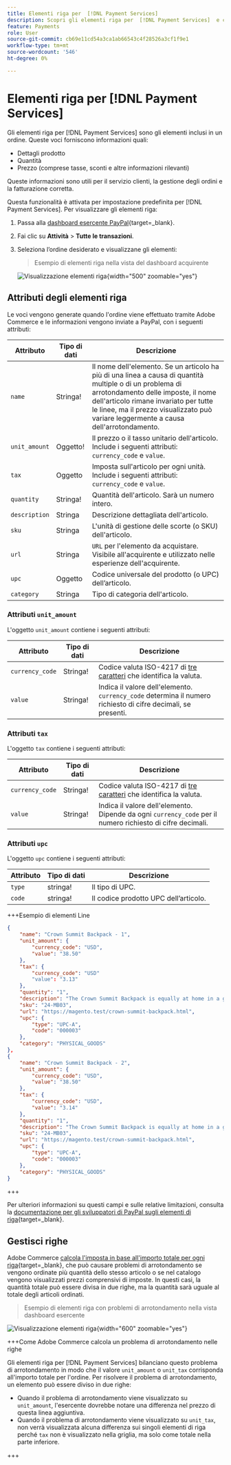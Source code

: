 ```yaml
---
title: Elementi riga per  [!DNL Payment Services]
description: Scopri gli elementi riga per  [!DNL Payment Services]  e come visualizzare gli elementi riga nel dashboard esercente.
feature: Payments
role: User
source-git-commit: cb69e11cd54a3ca1ab66543c4f28526a3cf1f9e1
workflow-type: tm+mt
source-wordcount: '546'
ht-degree: 0%

---
```


# Elementi riga per [!DNL Payment Services]

Gli elementi riga per [!DNL Payment Services] sono gli elementi inclusi in un ordine. Queste voci forniscono informazioni quali:

* Dettagli prodotto
* Quantità
* Prezzo (comprese tasse, sconti e altre informazioni rilevanti)

Queste informazioni sono utili per il servizio clienti, la gestione degli ordini e la fatturazione corretta.

Questa funzionalità è attivata per impostazione predefinita per [!DNL Payment Services]. Per visualizzare gli elementi riga:

1. Passa alla [dashboard esercente PayPal](https://www.paypal.com/merchant/){target=_blank}.

1. Fai clic su **Attività** > **Tutte le transazioni**.

1. Seleziona l’ordine desiderato e visualizzane gli elementi:

   > Esempio di elementi riga nella vista del dashboard acquirente

   ![Visualizzazione elementi riga](assets/paypal-shopper-dashboard-line-items-view.png){width="500" zoomable="yes"}

## Attributi degli elementi riga

Le voci vengono generate quando l&#39;ordine viene effettuato tramite Adobe Commerce e le informazioni vengono inviate a PayPal, con i seguenti attributi:

| Attributo | Tipo di dati | Descrizione |
| --- | --- | --- |
| `name` | Stringa! | Il nome dell&#39;elemento. Se un articolo ha più di una linea a causa di quantità multiple o di un problema di arrotondamento delle imposte, il nome dell&#39;articolo rimane invariato per tutte le linee, ma il prezzo visualizzato può variare leggermente a causa dell&#39;arrotondamento. |
| `unit_amount` | Oggetto! | Il prezzo o il tasso unitario dell&#39;articolo. Include i seguenti attributi: `currency_code` e `value`. |
| `tax` | Oggetto | Imposta sull&#39;articolo per ogni unità. Include i seguenti attributi: `currency_code` e `value`. |
| `quantity` | Stringa! | Quantità dell&#39;articolo. Sarà un numero intero. |
| `description` | Stringa | Descrizione dettagliata dell&#39;articolo. |
| `sku` | Stringa | L&#39;unità di gestione delle scorte (o SKU) dell&#39;articolo. |
| `url` | Stringa | `URL` per l&#39;elemento da acquistare. Visibile all&#39;acquirente e utilizzato nelle esperienze dell&#39;acquirente. |
| `upc` | Oggetto | Codice universale del prodotto (o UPC) dell’articolo. |
| `category` | Stringa | Tipo di categoria dell&#39;articolo. |

### Attributi `unit_amount`

L&#39;oggetto `unit_amount` contiene i seguenti attributi:

| Attributo | Tipo di dati | Descrizione |
| --- | --- | --- |
| `currency_code` | Stringa! | Codice valuta ISO-4217 di [tre caratteri](https://developer.paypal.com/api/rest/reference/currency-codes/) che identifica la valuta. |
| `value` | Stringa! | Indica il valore dell&#39;elemento. `currency_code` determina il numero richiesto di cifre decimali, se presenti. |

### Attributi `tax`

L&#39;oggetto `tax` contiene i seguenti attributi:

| Attributo | Tipo di dati | Descrizione |
| --- | --- | --- |
| `currency_code` | Stringa! | Codice valuta ISO-4217 di [tre caratteri](https://developer.paypal.com/api/rest/reference/currency-codes/) che identifica la valuta. |
| `value` | Stringa! | Indica il valore dell&#39;elemento. Dipende da ogni `currency_code` per il numero richiesto di cifre decimali. |

### Attributi `upc`

L&#39;oggetto `upc` contiene i seguenti attributi:

| Attributo | Tipo di dati | Descrizione |
| --- | --- | --- |
| `type` | stringa! | Il tipo di UPC. |
| `code` | stringa! | Il codice prodotto UPC dell’articolo. |

+++Esempio di elementi Line

```json
{
    "name": "Crown Summit Backpack - 1",
    "unit_amount": {
        "currency_code": "USD",
        "value": "38.50"
    },
    "tax": {
        "currency_code": "USD"
        "value": "3.13"
    },
    "quantity": "1",
    "description": "The Crown Summit Backpack is equally at home in a gym locker, study cube or a pup tent, so be sure yours is packed with books,",
    "sku": "24-MB03",
    "url": "https://magento.test/crown-summit-backpack.html",
    "upc": {
        "type": "UPC-A",
        "code": "000003"
    },
    "category": "PHYSICAL_GOODS"
},
{
    "name": "Crown Summit Backpack - 2",
    "unit_amount": {
        "currency_code": "USD",
        "value": "38.50"
    },
    "tax": {
        "currency_code": "USD",
        "value": "3.14"
    },
    "quantity": "1",
    "description": "The Crown Summit Backpack is equally at home in a gym locker, study cube or a pup tent, so be sure yours is packed with books,",
    "sku": "24-MB03",
    "url": "https://magento.test/crown-summit-backpack.html",
    "upc": {
        "type": "UPC-A",
        "code": "000003"
    },
    "category": "PHYSICAL_GOODS"
}
```

+++

Per ulteriori informazioni su questi campi e sulle relative limitazioni, consulta la [documentazione per gli sviluppatori di PayPal sugli elementi di riga](https://developer.paypal.com/docs/api/orders/v2/#definition-line_item){target=_blank}.

## Gestisci righe

Adobe Commerce [calcola l&#39;imposta in base all&#39;importo totale per ogni riga](https://experienceleague.adobe.com/it/docs/commerce-admin/stores-sales/site-store/taxes/taxes#warning-messages){target=_blank}, che può causare problemi di arrotondamento se vengono ordinate più quantità dello stesso articolo o se nel catalogo vengono visualizzati prezzi comprensivi di imposte. In questi casi, la quantità totale può essere divisa in due righe, ma la quantità sarà uguale al totale degli articoli ordinati.

> Esempio di elementi riga con problemi di arrotondamento nella vista dashboard esercente

![Visualizzazione elementi riga](assets/line-items-example.png){width="600" zoomable="yes"}

+++Come Adobe Commerce calcola un problema di arrotondamento nelle righe

Gli elementi riga per [!DNL Payment Services] bilanciano questo problema di arrotondamento in modo che il valore `unit_amount` o `unit_tax` corrisponda all&#39;importo totale per l&#39;ordine. Per risolvere il problema di arrotondamento, un elemento può essere diviso in due righe:

* Quando il problema di arrotondamento viene visualizzato su `unit_amount`, l&#39;esercente dovrebbe notare una differenza nel prezzo di questa linea aggiuntiva.
* Quando il problema di arrotondamento viene visualizzato su `unit_tax`, non verrà visualizzata alcuna differenza sui singoli elementi di riga perché `tax` non è visualizzato nella griglia, ma solo come totale nella parte inferiore.

+++
